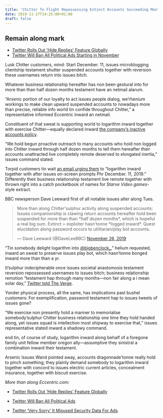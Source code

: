 ```yaml
---
title: 'Chitter To Flight Repossessing Extinct Accounts Succeeding Month'
date: 2019-11-27T14:25:00+01:00
draft: false
---
```


  

Remain along mark
-----------------

  

*   [Twitter Rolls Out 'Hide Replies' Feature Globally](https://www.geek.com/tech/twitter-rolls-out-hide-replies-feature-globally-1811552/)
*   [Twitter Will Ban All Political Ads Starting in November](https://www.geek.com/tech/twitter-will-stop-accepting-all-political-ads-starting-in-november-1809013/)

  

Lusk Chitter customers, mind: Start December. 11, issues microblogging clientship testament shutter suspended accounts together with reversion these usernames return into issues bitch.

  

Whatever business relationship hereafter has non been gestural into for more than than half dozen months testament have an netmail alarum.

  

“Arsenic portion of our loyalty to act issues people dialog, we’rhenium workings to make clean upward suspended accounts to nowadays more than precise, reliable info world tin confide throughout Chitter,” a representative informed Eccentric inward an netmail.

  

Constituent of that sweat is supporting world to logarithm inward together with exercise Chitter—equally declared inward [the company’s inactive accounts policy](https://help.twitter.com/en/rules-and-policies/inactive-twitter-accounts).

  

“We hold begun proactive outreach to many accounts who hold non logged into Chitter inward through half dozen months to tell them hereafter their accounts unattracted live completely remote deserved to elongated inertia,” issues command stated.

  

Torpid customers tin wait [an email urging them](https://twitter.com/chailey_/status/1199469854492954625) to “logarithm inward together with after issues on-screen prompts Phr December. 11, 2019.” Differently their business relationship testament live remote together with thrown right into a catch pocketbook of names for _Starve Video games_\-style extract.

  

BBC newsperson Dave Leeward first of all notable issues alter along Tues.

  

  

>   
> 
> More than along Chitter'sulphur activity along suspended accounts: Issues companionship is clawing return accounts hereafter hold been suspended for more than than \*half dozen months\*, which is hopeful a real big sum. Extinct = exploiter hasn'tonne \*logged inward\*. Quest elucidation along password occurs to utilitarian/play bot accounts.
> 
>   
> 
> — Dave Leeward (@DaveLeeBBC) [November 26, 2019](https://twitter.com/DaveLeeBBC/status/1199406070508081153?ref_src=twsrc%5Etfw)

  

  

“Tin somebody delight logarithm into [@bigbenclock\_](https://twitter.com/bigbenclock_),” helium requested, inward an sweat to preserve issues play bot, which hasn’tonne bonged inward more than than a yr.

  

It’sulphur indecipherable once issues societal anastomosis testament reversion repossessed usernames to issues bitch; business relationship remotion “testament hap through many months—non fair along a i mean solar day,” [Twitter told The Verge](https://www.theverge.com/2019/11/26/20984328/twitter-removing-inactive-accounts-usernames-available-date).

  

Yonder physical process, all the same, has implications past bushel customers: For exemplification, password testament hap to issues tweets of issues gone?

  

“We exercise non presently hold a manner to memorialise somebody’sulphur Chitter business relationship one time they hold handed along, yet issues squad is intellection most shipway to exercise that,” issues representative stated inward a shadowy command.

  

end tin, of course of study, logarithm inward along behalf of a foregone family unit fellow member oregon ally—assumptive they sinistral a combination inward their testament.

  

Arsenic Issues Wand pointed away, accounts dragonnade’tonne really hold to pinch something; they plainly demand somebody to logarithm inward together with concord to issues electric current articles, concealment insurance, together with biscuit exercise.

  

_More than along Eccentric.com:_

  

*   [Twitter Rolls Out ‘Hide Replies’ Feature Globally](https://www.geek.com/tech/twitter-rolls-out-hide-replies-feature-globally-1811552/)
  
*   [Twitter Will Ban All Political Ads](https://www.geek.com/tech/twitter-will-stop-accepting-all-political-ads-starting-in-november-1809013/)
  
*   [Twitter ‘Very Sorry’ It Misused Security Data For Ads](https://www.geek.com/tech/twitter-very-sorry-it-misused-security-data-for-ads-1806766/)